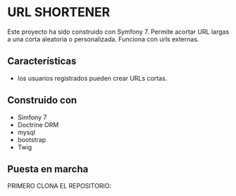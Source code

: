# URL SHORTENER

Este proyecto ha sido construido con Symfony 7. Permite acortar URL largas a una corta aleatoria o personalizada. Funciona con urls externas.

## Características

* los usuarios registrados pueden crear URLs cortas.

## Construido con

* Simfony 7
* Doctrine ORM
* mysql
* bootstrap
* Twig


## Puesta en marcha

PRIMERO CLONA EL REPOSITORIO:
